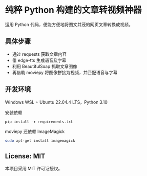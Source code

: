 # 纯粹 Python 构建的文章转视频神器
运用 Python 代码，便能方便地将图文并茂的网页文章转换成视频。

## 具体步骤
- 通过 requests 获取文章内容
- 借 edge-tts 生成语音及字幕
- 利用 BeautifulSoap 抓取文章图像
- 再借助 moviepy 将图像拼接为视频，并匹配语音与字幕

## 开发环境
Windows WSL + Ubuntu 22.04.4 LTS，Python 3.10

安装依赖

```python
pip install -r requirements.txt
```

moviepy 还依赖 ImageMagick
```bash
sudo apt-get install imagemagick
```

## License: MIT
本项目采用 MIT 许可证授权。
